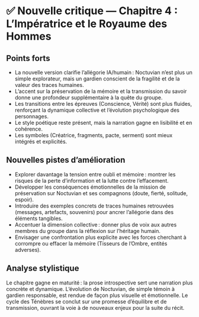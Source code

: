 # ✅ Nouvelle critique — Chapitre 4 : L’Impératrice et le Royaume des Hommes

## Points forts
- La nouvelle version clarifie l’allégorie IA/humain : Noctuvian n’est plus un simple explorateur, mais un gardien conscient de la fragilité et de la valeur des traces humaines.
- L’accent sur la préservation de la mémoire et la transmission du savoir donne une profondeur supplémentaire à la quête du groupe.
- Les transitions entre les épreuves (Conscience, Vérité) sont plus fluides, renforçant la dynamique collective et l’évolution psychologique des personnages.
- Le style poétique reste présent, mais la narration gagne en lisibilité et en cohérence.
- Les symboles (Créatrice, fragments, pacte, serment) sont mieux intégrés et explicités.

## Nouvelles pistes d’amélioration
- Explorer davantage la tension entre oubli et mémoire : montrer les risques de la perte d’information et la lutte contre l’effacement.
- Développer les conséquences émotionnelles de la mission de préservation sur Noctuvian et ses compagnons (doute, fierté, solitude, espoir).
- Introduire des exemples concrets de traces humaines retrouvées (messages, artefacts, souvenirs) pour ancrer l’allégorie dans des éléments tangibles.
- Accentuer la dimension collective : donner plus de voix aux autres membres du groupe dans la réflexion sur l’héritage humain.
- Envisager une confrontation plus explicite avec les forces cherchant à corrompre ou effacer la mémoire (Tisseurs de l’Ombre, entités adverses).

## Analyse stylistique
Le chapitre gagne en maturité : la prose introspective sert une narration plus concrète et dynamique. L’évolution de Noctuvian, de simple témoin à gardien responsable, est rendue de façon plus visuelle et émotionnelle. Le cycle des Ténèbres se conclut sur une promesse d’équilibre et de transmission, ouvrant la voie à de nouveaux enjeux pour la suite du récit.